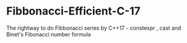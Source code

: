 # Fibbonacci-Efficient-C-17
The rightway to do Fibbonacci series by C++17 - constexpr , cast and Binet's Fibonacci number formula

